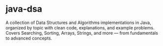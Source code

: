 # java-dsa
A collection of Data Structures and Algorithms implementations in Java, organized by topic with clean code, explanations, and example problems. Covers Searching, Sorting, Arrays, Strings, and more — from fundamentals to advanced concepts.
